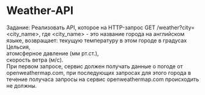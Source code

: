 # Weather-API

Задание:
Реализовать API, которое на HTTP-запрос GET /weather?city=<city_name>, где <city_name> - это название города на английском языке,
возвращает:
текущую температуру в этом городе в градусах Цельсия,  
атомсферное давление (мм рт.ст.),  
скорость ветра (м/c).   
При первом запросе, сервис должен получать данные о погоде от openweathermap.com, при последующих запросах для этого города 
в течение получаса запросы на сервис openweathermap.com происходить не должны. 

